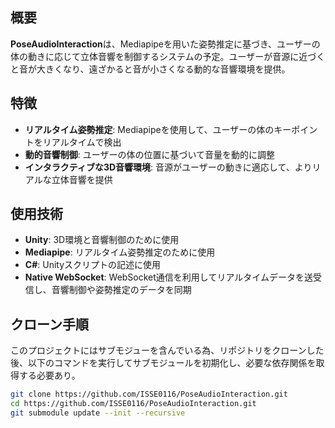 ## 概要

**PoseAudioInteraction**は、Mediapipeを用いた姿勢推定に基づき、ユーザーの体の動きに応じて立体音響を制御するシステムの予定。ユーザーが音源に近づくと音が大きくなり、遠ざかると音が小さくなる動的な音響環境を提供。

## 特徴

- **リアルタイム姿勢推定**: Mediapipeを使用して、ユーザーの体のキーポイントをリアルタイムで検出
- **動的音響制御**: ユーザーの体の位置に基づいて音量を動的に調整
- **インタラクティブな3D音響環境**: 音源がユーザーの動きに適応して、よりリアルな立体音響を提供

## 使用技術

- **Unity**: 3D環境と音響制御のために使用
- **Mediapipe**: リアルタイム姿勢推定のために使用
- **C#**: Unityスクリプトの記述に使用
- **Native WebSocket**: WebSocket通信を利用してリアルタイムデータを送受信し、音響制御や姿勢推定のデータを同期

## クローン手順

このプロジェクトにはサブモジューを含んでいる為、リポジトリをクローンした後、以下のコマンドを実行してサブモジュールを初期化し、必要な依存関係を取得する必要あり。

```bash
git clone https://github.com/ISSE0116/PoseAudioInteraction.git 
cd https://github.com/ISSE0116/PoseAudioInteraction.git
git submodule update --init --recursive

